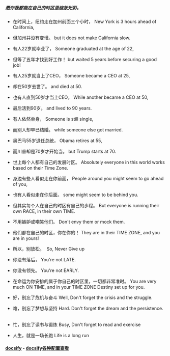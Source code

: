 ##### 愿你我都能在自己的时区里绽放光彩。

- 在时间上，纽约走在加州前面三个小时，
New York is 3 hours ahead of California,
 
- 但加州并没有变慢。
but it does not make California slow.
 
- 有人22岁就毕业了，
Someone graduated at the age of 22,
 
- 但等了五年才找到好工作！
but waited 5 years before securing a good job!
 
- 有人25岁就当上了CEO，
Someone became a CEO at 25,
 
- 却在50岁去世了。
and died at 50.
 
- 也有人直到50岁才当上CEO，
While another became a CEO at 50,
 
- 最后活到90岁。
and lived to 90 years.
 
- 有人依然单身，
Someone is still single,
 
- 而别人却早已结婚。
while someone else got married.
 
- 奥巴马55岁退任总统，
Obama retires at 55,
 
- 而川普却是70岁才开始当。
but Trump starts at 70.
 
- 世上每个人都有自己的发展时区。
Absolutely everyone in this world works based on their Time Zone.
 
- 身边有些人看似走在你前面，
People around you might seem to go ahead of you,
 
- 也有人看似走在你后面。
some might seem to be behind you.
 
- 但其实每个人在自己的时区有自己的步程。
But everyone is running their own RACE, in their own TIME.
 
- 不用嫉妒或嘲笑他们。
Don't envy them or mock them.
 
- 他们都在自己的时区，你在你的！
They are in their TIME ZONE, and you are in yours!
 
- 所以，别放松。
 So, Never Give up
 
- 你没有落后，
You're not LATE.
 
- 你没有领先。
You're not EARLY.
 
- 在命运为你安排的属于你自己的时区里，一切都非常准时。
You are very much ON TIME, and in your TIME ZONE Destiny set up for you.
 
- 好，别忘了危机与奋斗
Well, Don't forget the crisis and the struggle.
 
- 难，别忘了梦想与坚持
Hard. Don't forget the dream and the persistence.
 
- 忙，别忘了读书与锻炼
Busy, Don't forget to read and exercise
 
- 人生，就是一场长跑
Life is a long run

#### [docsify](https://docsify.js.org/#/zh-cn/) - [docsify各种配置查看](https://segmentfault.com/a/1190000017576714#articleHeader0)
